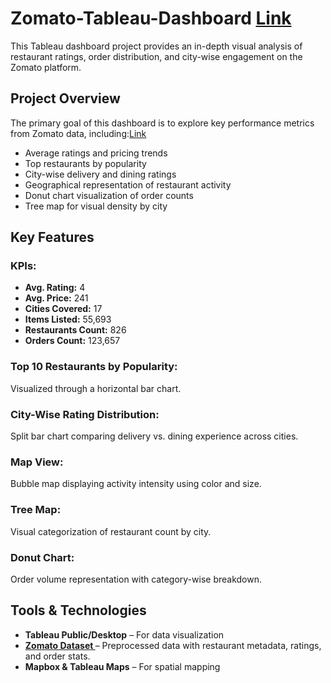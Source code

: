 # Zomato-Tableau-Dashboard <a href="https://github.com/suhel9/Zomato-Tableau-Dashboard/blob/main/Zomato_Dashboard.twb" target="_blank">Link</a>
This Tableau dashboard project provides an in-depth visual analysis of restaurant ratings, order distribution, and city-wise engagement on the Zomato platform.
## Project Overview
<p>The primary goal of this dashboard is to explore key performance metrics from Zomato data, including:<a href="https://github.com/suhel9/Zomato-Tableau-Dashboard/blob/main/Tableau_Dashboard.png" target="_blank">Link</a></p>
<ul>
<li>Average ratings and pricing trends</li>
<li>Top restaurants by popularity</li>
<li>City-wise delivery and dining ratings</li>
<li>Geographical representation of restaurant activity</li>
<li>Donut chart visualization of order counts</li>
<li>Tree map for visual density by city</li> </ul>
<h2>Key Features</h2>
<h3>KPIs:</h3>
<ul>
  <li><strong>Avg. Rating:</strong> 4</li>
  <li><strong>Avg. Price:</strong> 241</li>
  <li><strong>Cities Covered:</strong> 17</li>
  <li><strong>Items Listed:</strong> 55,693</li>
  <li><strong>Restaurants Count:</strong> 826</li>
  <li><strong>Orders Count:</strong> 123,657</li>
</ul>
<h3>Top 10 Restaurants by Popularity:</h3>
<p>Visualized through a horizontal bar chart.</p>
<h3>City-Wise Rating Distribution:</h3>
<p>Split bar chart comparing delivery vs. dining experience across cities.</p>
<h3>Map View:</h3>
<p>Bubble map displaying activity intensity using color and size.</p>
<h3>Tree Map:</h3>
<p>Visual categorization of restaurant count by city.</p>
<h3>Donut Chart:</h3>
<p>Order volume representation with category-wise breakdown.</p>
<h2>Tools & Technologies</h2>
<ul>
  <li><strong>Tableau Public/Desktop</strong> – For data visualization</li>
  <li>
    <strong>
      <a href="https://github.com/suhel9/Zomato-Tableau-Dashboard/blob/main/archive%20(3).zip" target="_blank">
        Zomato Dataset
      </a>
    </strong> – Preprocessed data with restaurant metadata, ratings, and order stats.
  </li>
  <li><strong>Mapbox & Tableau Maps</strong> – For spatial mapping</li>
</ul>
